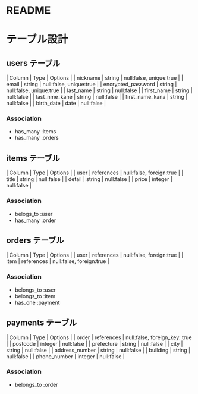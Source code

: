 # README

# テーブル設計

## users テーブル

| Column             | Type   | Options                 |
| nickname           | string | null:false, unique:true |
| email              | string | null:false, unique:true |
| encrypted_password | string | null:false, unique:true |
| last_name          | string | null:false              |
| first_name         | string | null:false              |
| last_nme_kane      | string | null:false              |
| first_name_kana    | string | null:false              |
| birth_date         | date   | null:false              |

### Association

- has_many :items
- has_many :orders

## items テーブル

| Column          | Type       | Options                  |
| user            | references | null:false, foreign:true |
| title           | string     | null:false               |
| detail          | string     | null:false               |
| price           | integer    | null:false               |

### Association

- belogs_to :user
- has_many :order

## orders テーブル

| Column  | Type       | Options                  |
| user    | references | null:false, foreign:true |
| item    | references | null:false, foreign:true |

### Association

- belongs_to :user
- belongs_to :item
- has_one :payment

## payments テーブル

| Column         | Type       | Options                       |
| order          | references | null:false, foreign_key: true |
| postcode       | integer    | null:false                    |
| prefecture     | string     | null:false                    |
| city           | string     | null:false                    |
| address_number | string     | null:false                    |
| building       | string     | null:false                    |
| phone_number   | integer    | null:false                    |

### Association

- belongs_to :order